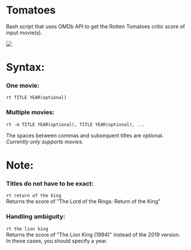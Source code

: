 # Tomatoes
Bash script that uses OMDb API to get the Rotten Tomatoes critic score of input movie(s).

![](usage.gif)

# Syntax:
### One movie:
```rt TITLE YEAR(optional)```

### Multiple movies:
```rt -m TITLE YEAR(optional), TITLE YEAR(optional), ...``` 
  
The spaces between commas and subsequent titles are optional.  
*Currently only supports movies.*  


# Note:
### Titles do not have to be exact:  
```rt return of the king```  
Returns the score of "The Lord of the Rings: Return of the King"  
  
### Handling ambiguity:
```rt the lion king```  
Returns the score of "The Lion King (1994)" instead of the 2019 version.  
In these cases, you should specify a year.

